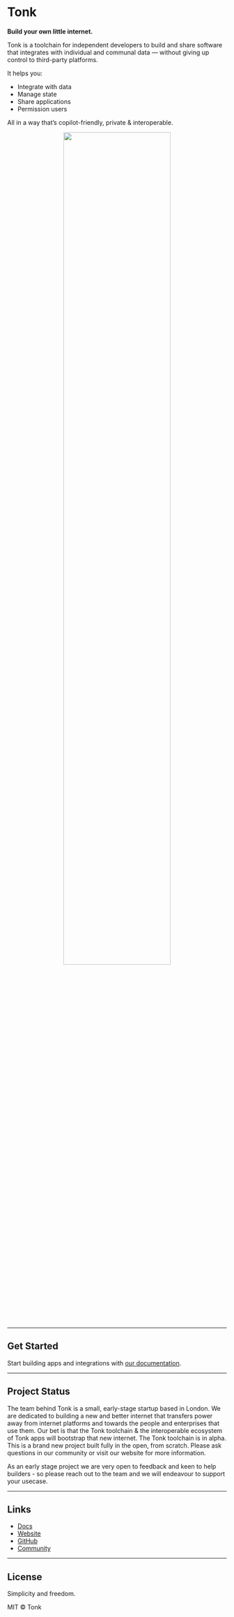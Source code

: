 # Tonk

**Build your own little internet.**

Tonk is a toolchain for independent developers to build and share software that integrates with individual and communal data — without giving up control to third-party platforms.

It helps you:

- Integrate with data  
- Manage state  
- Share applications  
- Permission users  

All in a way that’s copilot-friendly, private & interoperable.

<p align="center">
  <img src="./docs/images/components.png" width="70%" />
</p>

---

## Get Started

Start building apps and integrations with [our documentation](https://tonk-labs.github.io/introduction/).

---

## Project Status

The team behind Tonk is a small, early-stage startup based in London. We are dedicated to building a new and better internet that transfers power away from internet platforms and towards the people and enterprises that use them. Our bet is that the Tonk toolchain & the interoperable ecosystem of Tonk apps will bootstrap that new internet. The Tonk toolchain is in alpha. This is a brand new project built fully in the open, from scratch. Please ask questions in our community or visit our website for more information.

As an early stage project we are very open to feedback and keen to help builders - so please reach out to the team and we will endeavour to support your usecase.

---

## Links

- [Docs](https://tonk-labs.github.io/introduction/)  
- [Website](https://tonk.xyz)  
- [GitHub](https://github.com/tonk-labs/tonk)  
- [Community](https://t.me/+9W-4wDR9RcM2NWZk)

---

## License

Simplicity and freedom.

MIT © Tonk

